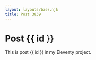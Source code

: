 ```yaml
---
layout: layouts/base.njk
title: Post 3839
---
```


# Post {{ id }}

This is post {{ id }} in my Eleventy project.
